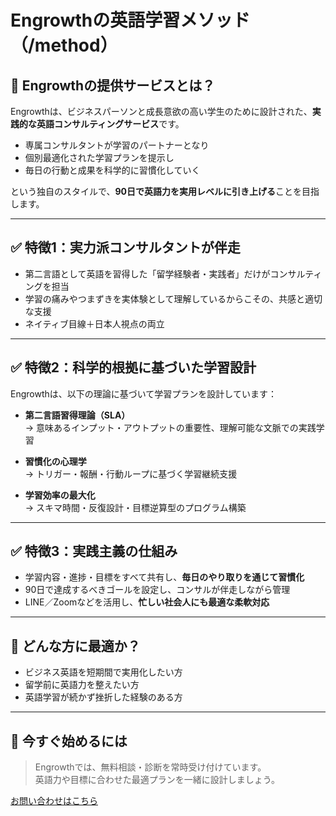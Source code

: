 # Engrowthの英語学習メソッド（/method）

## 🧭 Engrowthの提供サービスとは？

Engrowthは、ビジネスパーソンと成長意欲の高い学生のために設計された、**実践的な英語コンサルティングサービス**です。

- 専属コンサルタントが学習のパートナーとなり
- 個別最適化された学習プランを提示し
- 毎日の行動と成果を科学的に習慣化していく

という独自のスタイルで、**90日で英語力を実用レベルに引き上げる**ことを目指します。

---

## ✅ 特徴1：実力派コンサルタントが伴走

- 第二言語として英語を習得した「留学経験者・実践者」だけがコンサルティングを担当
- 学習の痛みやつまずきを実体験として理解しているからこその、共感と適切な支援
- ネイティブ目線＋日本人視点の両立

---

## ✅ 特徴2：科学的根拠に基づいた学習設計

Engrowthは、以下の理論に基づいて学習プランを設計しています：

- **第二言語習得理論（SLA）**  
  → 意味あるインプット・アウトプットの重要性、理解可能な文脈での実践学習

- **習慣化の心理学**  
  → トリガー・報酬・行動ループに基づく学習継続支援

- **学習効率の最大化**  
  → スキマ時間・反復設計・目標逆算型のプログラム構築

---

## ✅ 特徴3：実践主義の仕組み

- 学習内容・進捗・目標をすべて共有し、**毎日のやり取りを通じて習慣化**
- 90日で達成するべきゴールを設定し、コンサルが伴走しながら管理
- LINE／Zoomなどを活用し、**忙しい社会人にも最適な柔軟対応**

---

## 🔁 どんな方に最適か？

- ビジネス英語を短期間で実用化したい方
- 留学前に英語力を整えたい方
- 英語学習が続かず挫折した経験のある方

---

## 🚀 今すぐ始めるには

> Engrowthでは、無料相談・診断を常時受け付けています。  
> 英語力や目標に合わせた最適プランを一緒に設計しましょう。

[お問い合わせはこちら](/contact)
